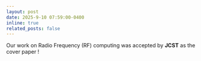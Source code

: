 ```yaml
---
layout: post
date: 2025-9-10 07:59:00-0400
inline: true
related_posts: false
---
```



Our work on Radio Frequency (RF) computing was accepted by <strong>JCST</strong> as the cover paper !